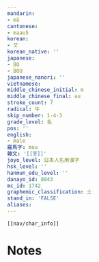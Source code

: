 ```yaml
---
mandarin:
- mǔ
cantonese:
- maau5
korean:
- 모
korean_native: ''
japanese:
- BO
- BOU
japanese_nanori: ''
vietnamese:
middle_chinese_initial: m
middle_chinese_final: əu
stroke_count: 7
radical: 牛
skip_number: 1-4-3
grade_level: 名
pos: ''
english:
- male
羅馬字: mou
韓文: '[[못]]'
joyo_level: 日本人名用漢字
hsk_level: ''
hanmun_edu_level: ''
danayo_id: 8043
mc_id: 1742
graphemic_classification: 土
stand_in: 'FALSE'
aliases:
---
```

```meta-bind-embed
[[nav/char_info]]
```

# Notes
